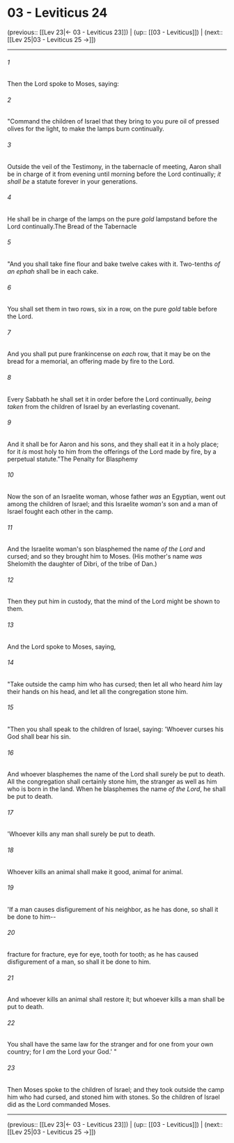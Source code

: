 # 03 - Leviticus 24

(previous:: [[Lev 23|← 03 - Leviticus 23]]) | (up:: [[03 - Leviticus]]) | (next:: [[Lev 25|03 - Leviticus 25 →]])

***


###### 1 
Then the Lord spoke to Moses, saying: 

###### 2 
"Command the children of Israel that they bring to you pure oil of pressed olives for the light, to make the lamps burn continually. 

###### 3 
Outside the veil of the Testimony, in the tabernacle of meeting, Aaron shall be in charge of it from evening until morning before the Lord continually; _it shall be_ a statute forever in your generations. 

###### 4 
He shall be in charge of the lamps on the pure _gold_ lampstand before the Lord continually.The Bread of the Tabernacle 

###### 5 
"And you shall take fine flour and bake twelve cakes with it. Two-tenths _of an ephah_ shall be in each cake. 

###### 6 
You shall set them in two rows, six in a row, on the pure _gold_ table before the Lord. 

###### 7 
And you shall put pure frankincense on _each_ row, that it may be on the bread for a memorial, an offering made by fire to the Lord. 

###### 8 
Every Sabbath he shall set it in order before the Lord continually, _being taken_ from the children of Israel by an everlasting covenant. 

###### 9 
And it shall be for Aaron and his sons, and they shall eat it in a holy place; for it _is_ most holy to him from the offerings of the Lord made by fire, by a perpetual statute."The Penalty for Blasphemy 

###### 10 
Now the son of an Israelite woman, whose father _was_ an Egyptian, went out among the children of Israel; and this Israelite _woman's_ son and a man of Israel fought each other in the camp. 

###### 11 
And the Israelite woman's son blasphemed the name _of the Lord_ and cursed; and so they brought him to Moses. (His mother's name _was_ Shelomith the daughter of Dibri, of the tribe of Dan.) 

###### 12 
Then they put him in custody, that the mind of the Lord might be shown to them. 

###### 13 
And the Lord spoke to Moses, saying, 

###### 14 
"Take outside the camp him who has cursed; then let all who heard _him_ lay their hands on his head, and let all the congregation stone him. 

###### 15 
"Then you shall speak to the children of Israel, saying: 'Whoever curses his God shall bear his sin. 

###### 16 
And whoever blasphemes the name of the Lord shall surely be put to death. All the congregation shall certainly stone him, the stranger as well as him who is born in the land. When he blasphemes the name _of the Lord_, he shall be put to death. 

###### 17 
'Whoever kills any man shall surely be put to death. 

###### 18 
Whoever kills an animal shall make it good, animal for animal. 

###### 19 
'If a man causes disfigurement of his neighbor, as he has done, so shall it be done to him-- 

###### 20 
fracture for fracture, eye for eye, tooth for tooth; as he has caused disfigurement of a man, so shall it be done to him. 

###### 21 
And whoever kills an animal shall restore it; but whoever kills a man shall be put to death. 

###### 22 
You shall have the same law for the stranger and for one from your own country; for I _am_ the Lord your God.' " 

###### 23 
Then Moses spoke to the children of Israel; and they took outside the camp him who had cursed, and stoned him with stones. So the children of Israel did as the Lord commanded Moses.

***

(previous:: [[Lev 23|← 03 - Leviticus 23]]) | (up:: [[03 - Leviticus]]) | (next:: [[Lev 25|03 - Leviticus 25 →]])
